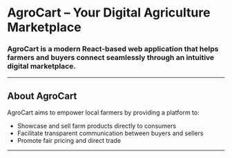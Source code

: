 # AgroCart – Your Digital Agriculture Marketplace

### AgroCart is a modern React-based web application that helps farmers and buyers connect seamlessly through an intuitive digital marketplace.  
---
## About AgroCart

AgroCart aims to empower local farmers by providing a platform to:

-  Showcase and sell farm products directly to consumers  
-  Facilitate transparent communication between buyers and sellers  
-  Promote fair pricing and direct trade  

---

